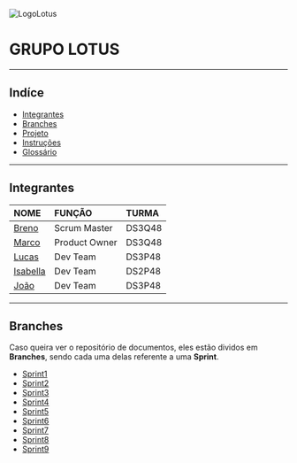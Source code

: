 ![LogoLotus](https://github.com/BrenoGramacho/PIM2024DOCS/assets/165579352/ade7424a-23d2-4c09-a780-6125ba12a537)

# GRUPO LOTUS

***

## Indíce

* [Integrantes](##integrantes)  
* [Branches](##branches)  
* [Projeto](##projeto)  
* [Instruções](##instruções)  
* [Glossário](##glossário)

***

## Integrantes

NOME  |  FUNÇÃO  |  TURMA
:---  |   :---  |  :---  
[Breno](https://github.com/BrenoGramacho)  |  Scrum Master  |  DS3Q48
[Marco](https://github.com/MarocAntonio)  |  Product Owner  |  DS3Q48
[Lucas](https://github.com/lucasmmoreira25)  |  Dev Team  |  DS3P48
[Isabella](https://github.com/isinhaaln)  |  Dev Team  |  DS2P48
[João](https://github.com/D31Z3)  |  Dev Team  |  DS3P48

***

## Branches

Caso queira ver o repositório de documentos, eles estão dividos em **Branches**, sendo cada uma delas referente a uma **Sprint**.

  * [Sprint1](https://github.com/BrenoGramacho/PIM2024DOCS/tree/Sprint-1)  
  * [Sprint2](https://github.com/BrenoGramacho/PIM2024DOCS/tree/Sprint-2)  
  * [Sprint3](https://github.com/BrenoGramacho/PIM2024DOCS/tree/Sprint-3)  
  * [Sprint4](https://github.com/BrenoGramacho/PIM2024DOCS/tree/Sprint-4)  
  * [Sprint5](https://github.com/BrenoGramacho/PIM2024DOCS/tree/Sprint-5)  
  * [Sprint6](https://github.com/BrenoGramacho/PIM2024DOCS/tree/Sprint-6)  
  * [Sprint7](https://github.com/BrenoGramacho/PIM2024DOCS/tree/Sprint-7)  
  * [Sprint8](https://github.com/BrenoGramacho/PIM2024DOCS/tree/Sprint-8)  
  * [Sprint9](https://github.com/BrenoGramacho/PIM2024DOCS/tree/Sprint-9)  
